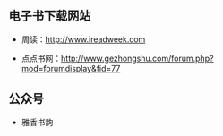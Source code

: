 


## 电子书下载网站

- 周读：<http://www.ireadweek.com>

- 点点书网：<http://www.gezhongshu.com/forum.php?mod=forumdisplay&fid=77>



## 公众号

- 雅香书韵



